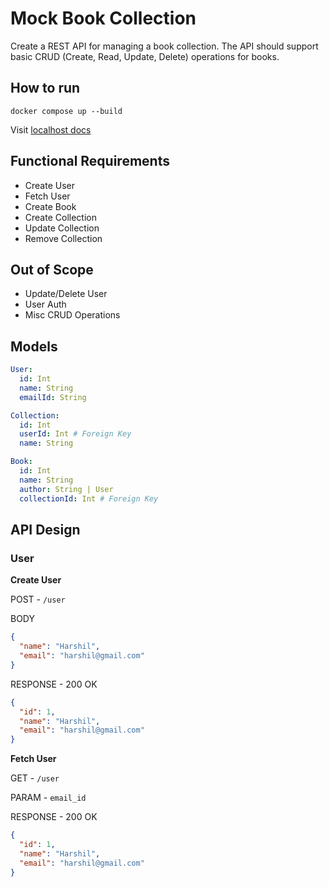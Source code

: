 # Mock Book Collection
Create a REST API for managing a book collection. 
The API should support basic CRUD (Create, Read, Update, Delete) 
operations for books.

## How to run
```shell
docker compose up --build
```

Visit [localhost docs](http://localhost:8000/docs)

## Functional Requirements
- Create User
- Fetch User
- Create Book
- Create Collection
- Update Collection
- Remove Collection

## Out of Scope
- Update/Delete User
- User Auth
- Misc CRUD Operations

## Models
```yaml
User:
  id: Int
  name: String
  emailId: String

Collection:
  id: Int
  userId: Int # Foreign Key
  name: String

Book:
  id: Int
  name: String
  author: String | User
  collectionId: Int # Foreign Key
```

## API Design
### User
**Create User**

POST - ``/user``

BODY
```json
{
  "name": "Harshil",
  "email": "harshil@gmail.com"
}
```

RESPONSE - 200 OK
```json
{
  "id": 1,
  "name": "Harshil",
  "email": "harshil@gmail.com"
}
```

**Fetch User**

GET - ``/user``

PARAM - ``email_id``

RESPONSE - 200 OK
```json
{
  "id": 1,
  "name": "Harshil",
  "email": "harshil@gmail.com"
}
```




